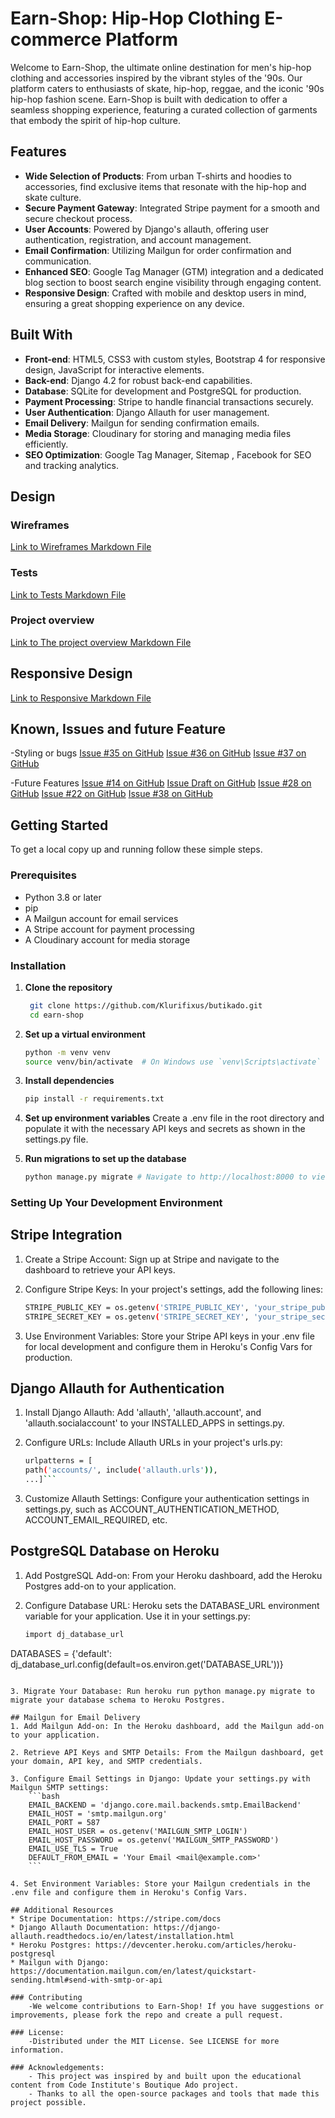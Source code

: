 # Earn-Shop: Hip-Hop Clothing E-commerce Platform

Welcome to Earn-Shop, the ultimate online destination for men's hip-hop clothing and accessories inspired by the vibrant styles of the '90s. Our platform caters to enthusiasts of skate, hip-hop, reggae, and the iconic '90s hip-hop fashion scene. Earn-Shop is built with dedication to offer a seamless shopping experience, featuring a curated collection of garments that embody the spirit of hip-hop culture.

## Features

- **Wide Selection of Products**: From urban T-shirts and hoodies to accessories, find exclusive items that resonate with the hip-hop and skate culture.
- **Secure Payment Gateway**: Integrated Stripe payment for a smooth and secure checkout process.
- **User Accounts**: Powered by Django's allauth, offering user authentication, registration, and account management.
- **Email Confirmation**: Utilizing Mailgun for order confirmation and communication.
- **Enhanced SEO**: Google Tag Manager (GTM) integration and a dedicated blog section to boost search engine visibility through engaging content.
- **Responsive Design**: Crafted with mobile and desktop users in mind, ensuring a great shopping experience on any device.

## Built With

- **Front-end**: HTML5, CSS3 with custom styles, Bootstrap 4 for responsive design, JavaScript for interactive elements.
- **Back-end**: Django 4.2 for robust back-end capabilities.
- **Database**: SQLite for development and PostgreSQL for production.
- **Payment Processing**: Stripe to handle financial transactions securely.
- **User Authentication**: Django Allauth for user management.
- **Email Delivery**: Mailgun for sending confirmation emails.
- **Media Storage**: Cloudinary for storing and managing media files efficiently.
- **SEO Optimization**: Google Tag Manager, Sitemap , Facebook for SEO and tracking analytics.

## Design

### Wireframes

[Link to Wireframes Markdown File](WIREFRAMES.md)

### Tests

[Link to Tests Markdown File](TESTING.md)

### Project overview

[Link to The project overview Markdown File](PROJECTOVERVIEW.md)


## Responsive Design

[Link to Responsive Markdown File](RESPONSIVE.md)

## Known, Issues and future Feature
-Styling or bugs
[Issue #35 on GitHub](https://github.com/Klurifixus/butikado/issues/35)
[Issue #36 on GitHub](https://github.com/Klurifixus/butikado/issues/36)
[Issue #37 on GitHub](https://github.com/Klurifixus/butikado/issues/37)

-Future Features
[Issue #14 on GitHub](https://github.com/Klurifixus/butikado/issues/14)
[Issue Draft on GitHub](https://github.com/users/Klurifixus/projects/16?pane=issue&itemId=51650410)
[Issue #28 on GitHub](https://github.com/Klurifixus/butikado/issues/28)
[Issue #22 on GitHub](https://github.com/Klurifixus/butikado/issues/22)
[Issue #38 on GitHub](https://github.com/Klurifixus/butikado/issues/38)



## Getting Started

To get a local copy up and running follow these simple steps.

### Prerequisites

- Python 3.8 or later
- pip
- A Mailgun account for email services
- A Stripe account for payment processing
- A Cloudinary account for media storage

### Installation

1. **Clone the repository**

   ```bash
    git clone https://github.com/Klurifixus/butikado.git
    cd earn-shop
    ```

2. **Set up a virtual environment**
    ```bash
    python -m venv venv
    source venv/bin/activate  # On Windows use `venv\Scripts\activate`
    ```

3. **Install dependencies**
    ```bash
    pip install -r requirements.txt
    ```

4. **Set up environment variables**
   Create a .env file in the root directory and populate it with the necessary API keys and secrets as shown in the settings.py file.

5. **Run migrations to set up the database**
    ```bash
    python manage.py migrate # Navigate to http://localhost:8000 to view the app.
    ```

### Setting Up Your Development Environment

## Stripe Integration
1. Create a Stripe Account: Sign up at Stripe and navigate to the dashboard to retrieve your API keys.

2. Configure Stripe Keys: In your project's settings, add the following lines:
    ```bash
    STRIPE_PUBLIC_KEY = os.getenv('STRIPE_PUBLIC_KEY', 'your_stripe_public_key')
    STRIPE_SECRET_KEY = os.getenv('STRIPE_SECRET_KEY', 'your_stripe_secret_key')
    ```

3. Use Environment Variables: Store your Stripe API keys in your .env file for local development and configure them in Heroku's Config   Vars for production.

## Django Allauth for Authentication
1. Install Django Allauth: Add 'allauth', 'allauth.account', and 'allauth.socialaccount' to your INSTALLED_APPS in settings.py.

2. Configure URLs: Include Allauth URLs in your project's urls.py:
    ```bash
    urlpatterns = [
    path('accounts/', include('allauth.urls')),
    ...]```

3.  Customize Allauth Settings: Configure your authentication settings in settings.py, such as ACCOUNT_AUTHENTICATION_METHOD,   ACCOUNT_EMAIL_REQUIRED, etc.   

## PostgreSQL Database on Heroku
1. Add PostgreSQL Add-on: From your Heroku dashboard, add the Heroku Postgres add-on to your application.

2. Configure Database URL: Heroku sets the DATABASE_URL environment variable for your application. Use it in your settings.py:
    ```bash
    import dj_database_url
DATABASES = {'default': dj_database_url.config(default=os.environ.get('DATABASE_URL'))}
```

3. Migrate Your Database: Run heroku run python manage.py migrate to migrate your database schema to Heroku Postgres.

## Mailgun for Email Delivery
1. Add Mailgun Add-on: In the Heroku dashboard, add the Mailgun add-on to your application.

2. Retrieve API Keys and SMTP Details: From the Mailgun dashboard, get your domain, API key, and SMTP credentials.

3. Configure Email Settings in Django: Update your settings.py with Mailgun SMTP settings:
    ```bash
    EMAIL_BACKEND = 'django.core.mail.backends.smtp.EmailBackend'
    EMAIL_HOST = 'smtp.mailgun.org'
    EMAIL_PORT = 587
    EMAIL_HOST_USER = os.getenv('MAILGUN_SMTP_LOGIN')
    EMAIL_HOST_PASSWORD = os.getenv('MAILGUN_SMTP_PASSWORD')
    EMAIL_USE_TLS = True
    DEFAULT_FROM_EMAIL = 'Your Email <mail@example.com>'
    ```

4. Set Environment Variables: Store your Mailgun credentials in the .env file and configure them in Heroku's Config Vars.

## Additional Resources
* Stripe Documentation: https://stripe.com/docs
* Django Allauth Documentation: https://django-allauth.readthedocs.io/en/latest/installation.html
* Heroku Postgres: https://devcenter.heroku.com/articles/heroku-postgresql
* Mailgun with Django: https://documentation.mailgun.com/en/latest/quickstart-sending.html#send-with-smtp-or-api

### Contributing
    -We welcome contributions to Earn-Shop! If you have suggestions or improvements, please fork the repo and create a pull request.

### License:
    -Distributed under the MIT License. See LICENSE for more information. 

### Acknowledgements:
    - This project was inspired by and built upon the educational content from Code Institute's Boutique Ado project.      
    - Thanks to all the open-source packages and tools that made this project possible.
